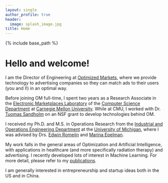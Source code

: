 ```yaml
---
layout: single
author_profile: true
header:
  image: splash_image.jpg
title: Home
---
```


{% include base_path %}

Hello and welcome!
=========

I am the Director of Engineering at [Optimized Markets][om], where we provide technology to advertising companies so they can match ads to their users (you and I!) in an optimal way.

Before joining OM full-time, I spent two years as a Research Associate in the [Electronic Marketplaces Laboratory][lab] of the [Computer Science Department][csd] at [Carnegie Mellon University][cmu]. While at CMU, I worked with Dr. [Tuomas Sandholm][sandholm] on an NSF grant to develop technologies behind OM.

[//]: # (Tuomas is also the founder and CEO of OM.)

I received my Ph.D. and M.S. in Operations Research from the [Industrial and Operations Engineering Department][ioe] at the [University of Michigan][um], where I was advised by Drs. [Edwin Romeijn][romeijn] and [Marina Epelman][epelman].

My work falls in the general areas of Optimization and Artificial Intelligence, with applications in healthcare (and more specifically radiation therapy) and advertising. I recently developed lots of interest in Machine Learning. For more detail, please refer to my [publications][pub].

I am generally interested in entrepreneurship and startup ideas both in the US and in China.


[om]: http://www.optimizedmarkets.com/
[lab]: http://www.cs.cmu.edu/~amem/
[csd]: http://www.csd.cs.cmu.edu/
[cmu]: http://www.cmu.edu/
[sandholm]: http://www.cs.cmu.edu/~sandholm/
[ioe]: http://www.engin.umich.edu/ioe/
[um]: http://www.umich.edu/
[romeijn]: https://www.isye.gatech.edu/users/edwin-romeijn/
[epelman]: http://www-personal.umich.edu/~mepelman/
[pub]: publications
